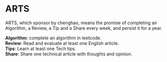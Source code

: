 # ARTS
ARTS, which sponsor by chenghao, means the promise of completing an Algorithm, a Review, a Tip and a Share every week, and persist it for a year.

**Algorithm**: complete an algorithm in leetcode.  
**Review**: Read and evaluate at least one English article.  
**Tips**: Learn at least one Tech tips.  
**Share**: Share one technical article with thoughts and opinion.  
